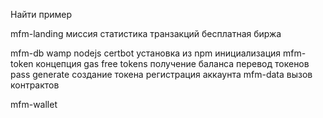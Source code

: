 

Найти пример

mfm-landing
    миссия
    статистика транзакций
    бесплатная биржа
    
mfm-db
    wamp nodejs certbot
    установка из npm
    инициализация
mfm-token
    концепция gas free tokens
    получение баланса
    перевод токенов
        pass generate
    создание токена
    регистрация аккаунта
mfm-data
    вызов контрактов
    

mfm-wallet
   